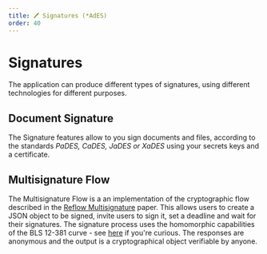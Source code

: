 ```yaml
---
title: 🖊️ Signatures (*AdES)  
order: 40
---
```


# Signatures

The application can produce different types of signatures, using different technologies for different purposes. 


## Document Signature

The Signature features allow to you sign documents and files, according to the standards *PaDES, CaDES, JaDES or XaDES* using your secrets keys and a certificate. 


## Multisignature Flow

The Multisignature Flow is a an implementation of the cryptographic flow described in the [Reflow Multisignature](https://arxiv.org/abs/2105.14527) paper. This allows users to create a JSON object to be signed, invite users to sign it, set a deadline and wait for their signatures. The signature process uses the homomorphic capabilities of the BLS 12-381 curve - see [here](https://hackmd.io/@benjaminion/bls12-381) if you're curious. The responses are anonymous and the output is a cryptographical object verifiable by anyone.
